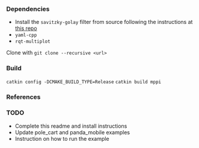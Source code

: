 ### Dependencies
- Install the `savitzky-golay` filter from source following the instructions at [this repo](https://github.com/arntanguy/gram_savitzky_golay)
- `yaml-cpp` 
- `rqt-multiplot`

Clone with `git clone --recursive <url>`

### Build

`catkin config -DCMAKE_BUILD_TYPE=Release`
`catkin build mppi`


### References

### TODO 
- Complete this readme and install instructions
- Update pole_cart and panda_mobile examples
- Instruction on how to run the example


